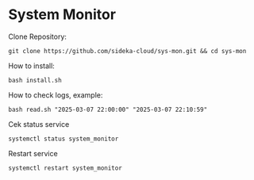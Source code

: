 # System Monitor

Clone Repository:

`git clone https://github.com/sideka-cloud/sys-mon.git && cd sys-mon`


How to install: 

`bash install.sh`


How to check logs, example:

`bash read.sh "2025-03-07 22:00:00" "2025-03-07 22:10:59"`

Cek status service

`systemctl status system_monitor`

Restart service

`systemctl restart system_monitor`
